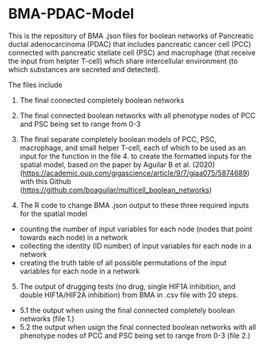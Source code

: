 # BMA-PDAC-Model

This is the repository of BMA .json files for boolean networks of Pancreatic ductal adenocarcinoma (PDAC) that includes pancreatic cancer cell (PCC) connected with pancreatic stellate cell (PSC) and macrophage (that receive the input from helpter T-cell) which share intercellular environment (to which substances are secreted and detected). 

The files include 

1. The final connected completely boolean networks
2. The final connected boolean networks with all phenotype nodes of PCC and PSC being set to range from 0-3

3. The final separate completely boolean models of PCC, PSC, macrophage, and small helper T-cell, each of which to be used as an input for the function in the file 4. to create the formatted inputs for the spatial model, based on the paper by Aguilar B et al. (2020) (https://academic.oup.com/gigascience/article/9/7/giaa075/5874689) with this Github (https://github.com/boaguilar/multicell_boolean_networks)

4. The R code to change BMA .json output to these three required inputs for the spatial model
  - counting the number of input variables for each node (nodes that point towards each node) in a network
  - collecting the identity (ID number) of input variables for each node in a network
  - creating the truth table of all possible permutations of the input variables for each node in a network 

5. The output of drugging tests (no drug, single HIF1A inhibition, and double HIF1A/HIF2A inhibition) from BMA in .csv file with 20 steps.
  - 5.1 the output when using the final connected completely boolean networks (file 1.)
  - 5.2 the output when usign the final connected boolean networks with all phenotype nodes of PCC and PSC being set to range from 0-3 (file 2.)
  
 
